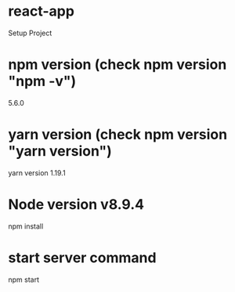 # react-app

Setup Project

# npm version (check npm version "npm -v")

5.6.0

# yarn version (check npm version "yarn version")

yarn version 1.19.1

# Node version v8.9.4

npm install

# start server command

npm start

